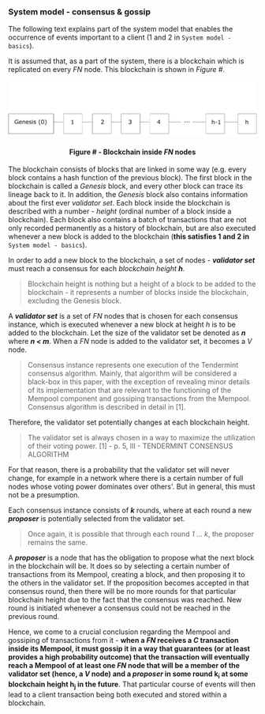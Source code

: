 ### System model - consensus & gossip

The following text explains part of the system model that enables the occurrence of events important to a client (1 and 2 in `System model - basics`).

It is assumed that, as a part of the system, there is a blockchain which is replicated on every *FN* node. This blockchain is shown in *Figure #*.

![](https://github.com/lukamiletic95/papers/blob/master/images/fig2.png)
<div align='center'> 
	<h4>Figure # - Blockchain inside <i>FN</i> nodes</h4>
</div>

The blockchain consists of blocks that are linked in some way (e.g. every block contains a hash function of the previous block). The first block in the blockchain is called a *Genesis* block, and every other block can trace its lineage back to it. In addition, the *Genesis* block also contains information about the first ever *validator set*. Each block inside the blockchain is described with a number - *height* (ordinal number of a block inside a blockchain).  Each block also contains a batch of transactions that are not only recorded permanently as a history of blockchain, but are also executed whenever a new block is added to the blockchain (**this satisfies 1 and 2 in** `System model - basics`).

In order to add a new block to the blockchain, a set of nodes - ***validator set*** must reach a consensus for each *blockchain height* ***h***. 

> Blockchain height is nothing but a height of a block to be added to the blockchain - it represents a number of blocks inside the blockchain, excluding the Genesis block.

A ***validator set*** is a set of *FN* nodes that is chosen for each consensus instance, which is executed whenever a new block at height *h* is to be added to the blockchain. Let the size of the validator set be denoted as ***n*** where ***n < m***. When a *FN* node is added to the validator set, it becomes a *V* node.

> Consensus instance represents one execution of the Tendermint consensus algorithm. Mainly, that algorithm will be considered a black-box in this paper, with the exception of revealing minor details of its implementation that are relevant to the functioning of the Mempool component and gossiping transactions from the Mempool. Consensus algorithm is described in detail in [1].

Therefore, the validator set potentially changes at each blockchain height.

> The validator set is always chosen in a way to maximize the utilization of their voting power. [1] - p. 5, III - TENDERMINT CONSENSUS ALGORITHM

For that reason, there is a probability that the validator set will never change, for example in a network where there is a certain number of full nodes whose voting power dominates over others'. But in general, this must not be a presumption.

Each consensus instance consists of ***k*** rounds, where at each round a new ***proposer*** is potentially selected from the validator set. 

> Once again, it is possible that through each round *1 ... k*, the proposer remains the same.

A ***proposer*** is a node that has the obligation to propose what the next block in the blockchain will be. It does so by selecting a certain number of transactions from its Mempool, creating a block, and then proposing it to the others in the validator set. If the proposition becomes accepted in that consensus round, then there will be no more rounds for that particular blockchain height due to the fact that the consensus was reached. New round is initiated whenever a consensus could not be reached in the previous round.

Hence, we come to a crucial conclusion regarding the Mempool and gossiping of transactions from it - **when a *FN* receives a *C* transaction inside its Mempool, it must gossip it in a way that guarantees (or at least provides a high probability outcome) that the transaction will eventually reach a Mempool of at least one *FN* node that will be a member of the validator set (hence, a *V* node) and a *proposer* in some round k<sub>i</sub> at some blockchain height h<sub>j</sub> in the future**. That particular course of events will then lead to a client transaction being both executed and stored within a blockchain.
<!--stackedit_data:
eyJoaXN0b3J5IjpbMzk0NzMwMjY1LDQ2MzAzNjQ1MywxNzk5OD
I5MDk4LC0yMTE4NDUxMDIsMTE1MDA0MDMwMCwtMjA0NDQ0Mjc5
MSw4MDM1MTIwMzUsODExMTU0MTEyLDI5MDcyNjYyMywtMTY2Nz
ExODY0NywtODg4MzgzMjM1LC0xMTcxNDA0MTg4LDE2OTAzNjY4
MTksLTEwNTg4MTQxNzMsLTUzMTQ4NTQyNywxMjM1ODUzNTY4LD
Q1MDgxMjYxMywxMTQ1ODY2MTQ3LDIxNzc1MjI5NCwtNDAyOTM1
NzgyXX0=
-->